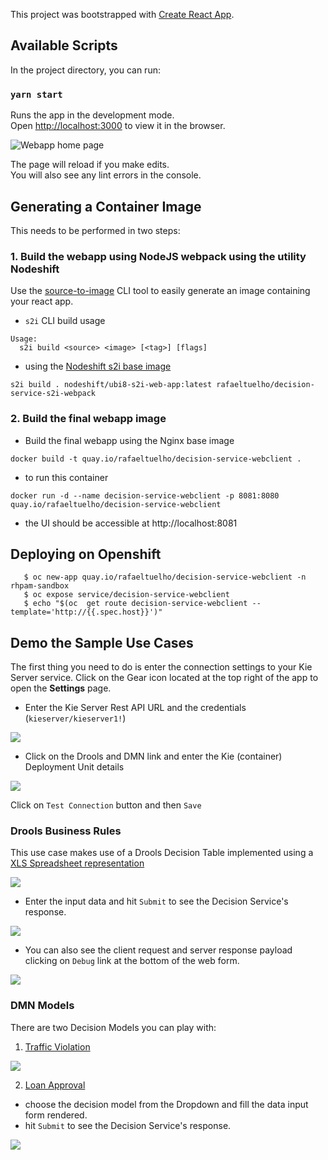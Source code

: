 This project was bootstrapped with [Create React App](https://github.com/facebook/create-react-app).

## Available Scripts

In the project directory, you can run:

### `yarn start`

Runs the app in the development mode.<br />
Open [http://localhost:3000](http://localhost:3000) to view it in the browser.

![Webapp home page](docs/webclient-home.png)

The page will reload if you make edits.<br />
You will also see any lint errors in the console.

## Generating a Container Image

This needs to be performed in two steps:

### 1. Build the webapp using NodeJS webpack using the utility Nodeshift
Use the [source-to-image](https://github.com/openshift/source-to-image) CLI tool to easily generate an image containing your react app. 

 * `s2i` CLI build usage
```
Usage:
  s2i build <source> <image> [<tag>] [flags]
```

 * using the [Nodeshift s2i base image](https://hub.docker.com/r/nodeshift/ubi8-s2i-web-app)

```
s2i build . nodeshift/ubi8-s2i-web-app:latest rafaeltuelho/decision-service-s2i-webpack
```

### 2. Build the final webapp image 
 * Build the final webapp using the Nginx base image
```
docker build -t quay.io/rafaeltuelho/decision-service-webclient .
```

 * to run this container
```
docker run -d --name decision-service-webclient -p 8081:8080 quay.io/rafaeltuelho/decision-service-webclient
```

  * the UI should be accessible at http://localhost:8081

## Deploying on Openshift

```
   $ oc new-app quay.io/rafaeltuelho/decision-service-webclient -n rhpam-sandbox 
   $ oc expose service/decision-service-webclient
   $ echo "$(oc  get route decision-service-webclient --template='http://{{.spec.host}}')"
```

## Demo the Sample Use Cases
The first thing you need to do is enter the connection settings to your Kie Server service.
Click on the Gear icon located at the top right of the app to open the **Settings** page.

 * Enter the Kie Server Rest API URL and the credentials (`kieserver/kieserver1!`)

![](docs/webclient-settings-1.png)

 * Click on the Drools and DMN link and enter the Kie (container) Deployment Unit details

![](docs/webclient-drools-dmn-settings.png)

Click on `Test Connection` button and then `Save`

### Drools Business Rules
This use case makes use of a Drools Decision Table implemented using a [XLS Spreadsheet representation](https://github.com/rafaeltuelho/my-business-automation-showcase/blob/37d63ac7ef5397c4892a6ba8b6fab7630c07b5b3/decisions-showcase/src/main/resources/com/redhat/demos/decisiontable/ExamplePolicyPricing.xls)

![](docs/car-insurance-form.png)

  * Enter the input data and hit `Submit` to see the Decision Service's response.

![](docs/car-insurance-response.png)

  * You can also see the client request and server response payload clicking on `Debug` link at the bottom of the web form.

![](docs/car-insurance-debug-payload-view.png)

### DMN Models

There are two Decision Models you can play with:
 1. [Traffic Violation](https://github.com/rafaeltuelho/my-business-automation-showcase/blob/d37e4073e0a278da22ff517dc8422279c2b427d8/decisions-showcase/src/main/resources/com/redhat/demos/dmn/Traffic%20Violation.dmn)
   
 ![](docs/traffic-form.png)

 2. [Loan Approval](https://github.com/rafaeltuelho/my-business-automation-showcase/blob/master/decisions-showcase/src/main/resources/com/redhat/demos/dmn/Loan%20Approval.dmn)

  * choose the decision model from the Dropdown and fill the data input form rendered.
  * hit `Submit` to see the Decision Service's response.

![](docs/traffic-response.png)